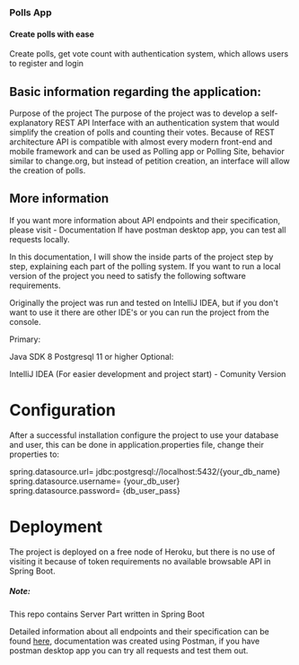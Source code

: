 ### Polls App
#### Create polls with ease
Create polls, get vote count with authentication system, which allows users to register and login
  
## Basic information regarding the application:

Purpose of the project
The purpose of the project was to develop a self-explanatory REST API Interface with an authentication system that would simplify the creation of polls and counting their votes. Because of REST architecture API is compatible with almost every modern front-end and mobile framework and can be used as Polling app or Polling Site, behavior similar to change.org, but instead of petition creation, an interface will allow the creation of polls.

## More information
If you want more information about API endpoints and their specification, please visit - Documentation If have postman desktop app, you can test all requests locally.

In this documentation, I will show the inside parts of the project step by step, explaining each part of the polling system. If you want to run a local version of the project you need to satisfy the following software requirements.

Originally the project was run and tested on IntelliJ IDEA, but if you don't want to use it there are other IDE's or you can run the project from the console.

Primary:

Java SDK 8 
Postgresql 11 or higher
Optional:

IntelliJ IDEA (For easier development and project start) - Comunity Version
# Configuration
After a successful installation configure the project to use your database and user, this can be done in application.properties file, change their properties to:

spring.datasource.url= jdbc:postgresql://localhost:5432/{your_db_name}
spring.datasource.username= {your_db_user}
spring.datasource.password= {db_user_pass}
# Deployment
The project is deployed on a free node of Heroku, but there is no use of visiting it because of token requirements no available browsable API in Spring Boot.


##### Note:
This repo contains Server Part written in Spring Boot

Detailed information about all endpoints and their specification can be found [here](https://documenter.getpostman.com/view/6754479/Szt8covo?version=latest#35a2fc61-8988-4c78-9ec3-7f779e53dee2),
documentation was created using Postman, if you have postman desktop app you can try all requests and test them out.
